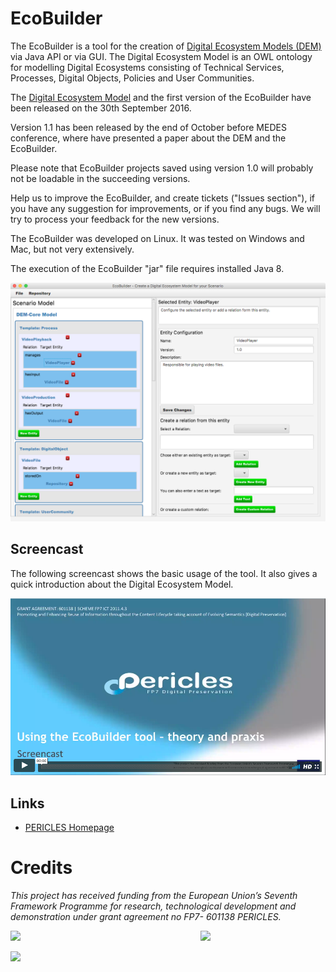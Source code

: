 # EcoBuilder

The EcoBuilder is a tool for the creation of [Digital Ecosystem Models (DEM)](https://github.com/pericles-project/DEM) via Java API or via GUI. The Digital Ecosystem Model is an OWL ontology for modelling Digital Ecosystems consisting of Technical Services, Processes, Digital Objects, Policies and User Communities.

The [Digital Ecosystem Model](https://github.com/pericles-project/DEM) and the first version of the EcoBuilder have been released on the 30th September 2016.

Version 1.1 has been released by the end of October before MEDES conference, where have presented a paper about the DEM and the EcoBuilder. 

Please note that EcoBuilder projects saved using version 1.0 will probably not be loadable in the succeeding versions.

Help us to improve the EcoBuilder, and create tickets ("Issues section"), if you have any suggestion for improvements, or if you find any bugs. We will try to process your feedback for the new versions.

The EcoBuilder was developed on Linux. It was tested on Windows and Mac, but not very extensively. 

The execution of the EcoBuilder "jar" file requires installed Java 8.

![EcoBuilder Screenshot](https://raw.githubusercontent.com/pericles-project/EcoBuilder/master/ghimages/EcoBuilder.png)

## Screencast

The following screencast shows the basic usage of the tool. It also gives a quick introduction about the Digital Ecosystem Model. 

[![EcoBuilder Screencast](https://raw.githubusercontent.com/pericles-project/EcoBuilder/master/ghimages/screencast.png)](https://vimeo.com/210918026)

## Links

* [PERICLES Homepage](http://www.pericles-project.eu/)

# Credits

 _This project has received funding from the European Union’s Seventh Framework Programme for research, technological development and demonstration under grant agreement no FP7- 601138 PERICLES._   
 
 <a href="http://ec.europa.eu/research/fp7"><img src="https://github.com/pericles-project/pet/blob/master/wiki-images/LogoEU.png" width="110"/></a>
 <a href="http://www.pericles-project.eu/"> <img src="https://github.com/pericles-project/pet/blob/master/wiki-images/PERICLES%20logo_black.jpg" width="200" align="right"/> </a>

<a href="http://www.sub.uni-goettingen.de/"><img src="https://github.com/pericles-project/pet/blob/master/wiki-images/sub-logo.jpg" width="300"/></a>
